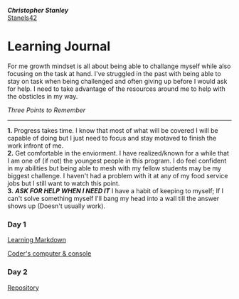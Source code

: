 __*Christopher Stanley*__  
[Stanels42](https://github.com/Stanels42)

# Learning Journal

For me growth mindset is all about being able to challange myself while also focusing on the task at hand. I've struggled in the past with being able to stay on task when being challenged and often giving up before I would ask for help. I need to take advantage of the resources around me to help with the obsticles in my way.  


_Three Points to Remember_  

______

**1.** Progress takes time. I know that most of what will be covered I will be capable of doing but I just need to focus and stay motaved to finish the work infront of me.  
**2.** Get comfortable in the enviorment. I have realized/known for a while that I am one of (if not) the youngest people in this program. I do feel confident in my abilities but being able to mesh with my fellow students may be my biggest challenge. I haven't had a problem with it at any of my food service jobs but I still want to watch this point.  
**3.** **_ASK FOR HELP WHEN I NEED IT_** I have a habit of keeping to myself; If I can't solve something myself I'll bang my head into a wall till the answer shows up (Doesn't usually work).

### Day 1

[Learning Markdown](https://stanels42.github.io/learningjournal/learning-markdown)

[Coder's computer & console](https://stanels42.github.io/learningjournal/coders-computer)

### Day 2

[Repository](https://stanels42.github.io/learningjournal/repository)
